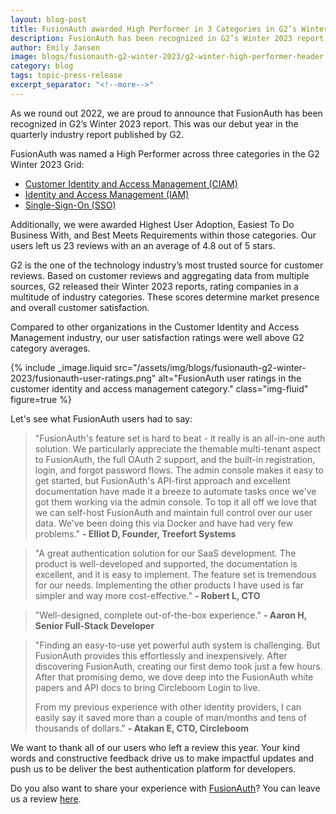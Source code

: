 ```yaml
---
layout: blog-post
title: FusionAuth awarded High Performer in 3 Categories in G2’s Winter 2023 Report
description: FusionAuth has been recognized in G2’s Winter 2023 report. This was our debut year in the quarterly industry report published by G2. 
author: Emily Jansen
image: blogs/fusionauth-g2-winter-2023/g2-winter-high-performer-header.png
category: blog
tags: topic-press-release
excerpt_separator: "<!--more-->"
---
```


As we round out 2022, we are proud to announce that FusionAuth has been recognized in G2’s Winter 2023 report. This was our debut year in the quarterly industry report published by G2. 

<!--more-->

FusionAuth was named a High Performer across three categories in the G2 Winter 2023 Grid:

* [Customer Identity and Access Management (CIAM)](https://www.g2.com/categories/customer-identity-and-access-management-ciam)
* [Identity and Access Management (IAM)](https://www.g2.com/categories/identity-and-access-management-iam)
* [Single-Sign-On (SSO)](https://www.g2.com/categories/single-sign-on-sso)

Additionally, we were awarded Highest User Adoption, Easiest To Do Business With, and Best Meets Requirements within those categories. Our users left us 23 reviews with an an average of 4.8 out of 5 stars.  

G2 is the one of the technology industry’s most trusted source for customer reviews. Based on customer reviews and aggregating data from multiple sources, G2 released their Winter 2023 reports, rating companies in a multitude of industry categories. These scores determine market presence and overall customer satisfaction.

Compared to other organizations in the Customer Identity and Access Management industry, our user satisfaction ratings were well above G2 category averages.

{% include _image.liquid src="/assets/img/blogs/fusionauth-g2-winter-2023/fusionauth-user-ratings.png" alt="FusionAuth user ratings in the customer identity and access management category." class="img-fluid" figure=true %}

Let's see what FusionAuth users had to say:

>"FusionAuth's feature set is hard to beat - it really is an all-in-one auth solution. We particularly appreciate the themable multi-tenant aspect to FusionAuth, the full OAuth 2 support, and the built-in registration, login, and forgot password flows. The admin console makes it easy to get started, but FusionAuth's API-first approach and excellent documentation have made it a breeze to automate tasks once we've got them working via the admin console. To top it all off we love that we can self-host FusionAuth and maintain full control over our user data. We've been doing this via Docker and have had very few problems." **- Elliot D, Founder, Treefort Systems**

>"A great authentication solution for our SaaS development. The product is well-developed and supported, the documentation is excellent, and it is easy to implement. The feature set is tremendous for our needs. Implementing the other products I have used is far simpler and way more cost-effective." **- Robert L, CTO**

>"Well-designed, complete out-of-the-box experience." **- Aaron H, Senior Full-Stack Developer**

>"Finding an easy-to-use yet powerful auth system is challenging. But FusionAuth provides this effortlessly and inexpensively. After discovering FusionAuth, creating our first demo took just a few hours. After that promising demo, we dove deep into the FusionAuth white papers and API docs to bring Circleboom Login to live.
>
>From my previous experience with other identity providers, I can easily say it saved more than a couple of man/months and tens of thousands of dollars." **- Atakan E, CTO, Circleboom**

We want to thank all of our users who left a review this year. Your kind words and constructive feedback drive us to make impactful updates and push us to be deliver the best authentication platform for developers.

Do you also want to share your experience with [FusionAuth](https://www.g2.com/products/fusionauth/reviews)? You can leave us a review [here](https://www.g2.com/products/fusionauth/reviews/start?return_to=https%3A%2F%2Fwww.g2.com%2Fproducts%2Ffusionauth%2Ftake_survey). 



